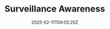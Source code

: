 ---
weight: 999
title: "Surveillance Awareness"
description: ""
icon: "article"
date: "2025-02-11T09:05:25Z"
lastmod: "2025-02-11T09:05:25Z"
draft: true
toc: true
---